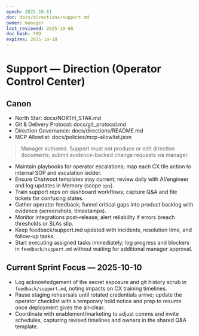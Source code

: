 ```yaml
---
epoch: 2025.10.E1
doc: docs/directions/support.md
owner: manager
last_reviewed: 2025-10-08
doc_hash: TBD
expires: 2025-10-18
---
```

# Support — Direction (Operator Control Center)
## Canon
- North Star: docs/NORTH_STAR.md
- Git & Delivery Protocol: docs/git_protocol.md
- Direction Governance: docs/directions/README.md
- MCP Allowlist: docs/policies/mcp-allowlist.json

> Manager authored. Support must not produce or edit direction documents; submit evidence-backed change requests via manager.

- Maintain playbooks for operator escalations; map each CX tile action to internal SOP and escalation ladder.
- Ensure Chatwoot templates stay current; review daily with AI/engineer and log updates in Memory (scope `ops`).
- Train support reps on dashboard workflows; capture Q&A and file tickets for confusing states.
- Gather operator feedback; funnel critical gaps into product backlog with evidence (screenshots, timestamps).
- Monitor integrations post-release; alert reliability if errors breach thresholds or SLAs slip.
- Keep feedback/support.md updated with incidents, resolution time, and follow-up tasks.
- Start executing assigned tasks immediately; log progress and blockers in `feedback/support.md` without waiting for additional manager approval.

## Current Sprint Focus — 2025-10-10
- Log acknowledgement of the secret exposure and git history scrub in `feedback/support.md`, noting impacts on CX training timelines.
- Pause staging rehearsals until rotated credentials arrive; update the operator checklist with a temporary hold notice and prep to resume once deployment gives the all-clear.
- Coordinate with enablement/marketing to adjust comms and invite schedules, capturing revised timelines and owners in the shared Q&A template.
